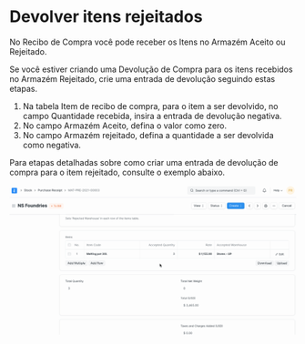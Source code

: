 # Devolver itens rejeitados



No Recibo de Compra você pode receber os Itens no Armazém Aceito ou Rejeitado.


Se você estiver criando uma Devolução de Compra para os itens recebidos no Armazém Rejeitado, crie uma entrada de devolução seguindo estas etapas.


1. Na tabela Item de recibo de compra, para o item a ser devolvido, no campo Quantidade recebida, insira a entrada de devolução negativa.
2. No campo Armazém Aceito, defina o valor como zero.
3. No campo Armazém rejeitado, defina a quantidade a ser devolvida como negativa.


Para etapas detalhadas sobre como criar uma entrada de devolução de compra para o item rejeitado, consulte o exemplo abaixo.


![Devolvendo itens rejeitados](/files/purchase-return.gif)



